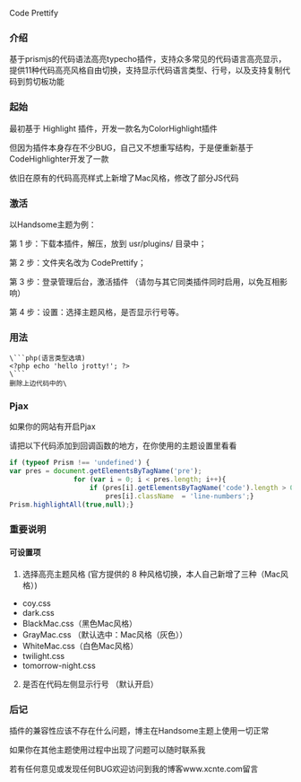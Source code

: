 Code Prettify 

### 介绍

基于prismjs的代码语法高亮typecho插件，支持众多常见的代码语言高亮显示，提供11种代码高亮风格自由切换，支持显示代码语言类型、行号，以及支持复制代码到剪切板功能

### 起始

最初基于 Highlight 插件，开发一款名为ColorHighlight插件

但因为插件本身存在不少BUG，自己又不想重写结构，于是便重新基于CodeHighlighter开发了一款

依旧在原有的代码高亮样式上新增了Mac风格，修改了部分JS代码

### 激活

以Handsome主题为例：

第 1 步：下载本插件，解压，放到 usr/plugins/ 目录中；

第 2 步：文件夹名改为 CodePrettify；

第 3 步：登录管理后台，激活插件 （请勿与其它同类插件同时启用，以免互相影响）

第 4 步：设置：选择主题风格，是否显示行号等。

### 用法

```
\```php(语言类型选填)
<?php echo 'hello jrotty!'; ?>
\```
删除上边代码中的\
```

### Pjax

如果你的网站有开启Pjax

请把以下代码添加到回调函数的地方，在你使用的主题设置里看看

```javascript
if (typeof Prism !== 'undefined') {
var pres = document.getElementsByTagName('pre');
                for (var i = 0; i < pres.length; i++){
                    if (pres[i].getElementsByTagName('code').length > 0)
                        pres[i].className  = 'line-numbers';}
Prism.highlightAll(true,null);}
```

### 重要说明

#### 可设置项

1. 选择高亮主题风格 (官方提供的 8 种风格切换，本人自己新增了三种（Mac风格）)

- coy.css
- dark.css
- BlackMac.css（黑色Mac风格）
- GrayMac.css （默认选中：Mac风格（灰色））
- WhiteMac.css（白色Mac风格）
- twilight.css
- tomorrow-night.css
2. 是否在代码左侧显示行号 （默认开启）

### 后记

插件的兼容性应该不存在什么问题，博主在Handsome主题上使用一切正常

如果你在其他主题使用过程中出现了问题可以随时联系我

若有任何意见或发现任何BUG欢迎访问到我的博客www.xcnte.com留言
